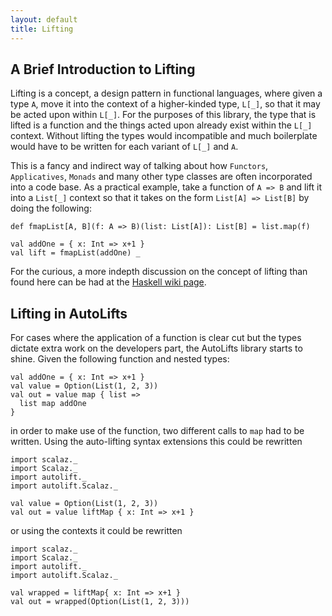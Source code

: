 ```yaml
---
layout: default
title: Lifting
---
```


## A Brief Introduction to Lifting

Lifting is a concept, a design pattern in functional languages, where given a type `A`, move it into the context of a higher-kinded type, `L[_]`, so that it may be acted upon within `L[_]`. For the purposes of this library, the type that is lifted is a function and the things acted upon already exist within the `L[_]` context. Without lifting the types would incompatible and much boilerplate would have to be written for each variant of `L[_]` and `A`. 

This is a fancy and indirect way of talking about how `Functors`, `Applicatives`, `Monads` and many other type classes are often incorporated into a code base. As a practical example, take a function of `A => B` and lift it into a `List[_]` context so that it takes on the form `List[A] => List[B]` by doing the following:

```tut:silent
def fmapList[A, B](f: A => B)(list: List[A]): List[B] = list.map(f)

val addOne = { x: Int => x+1 }
val lift = fmapList(addOne) _
```

For the curious, a more indepth discussion on the concept of lifting than found here can be had at the [Haskell wiki page](https://wiki.haskell.org/Lifting).

## Lifting in AutoLifts

For cases where the application of a function is clear cut but the types dictate extra work on the developers part, the AutoLifts library starts to shine. Given the following function and nested types:

```tut:silent
val addOne = { x: Int => x+1 }
val value = Option(List(1, 2, 3))
val out = value map { list =>
  list map addOne
}
```

in order to make use of the function, two different calls to `map` had to be written. Using the auto-lifting syntax extensions this could be rewritten

```tut:silent
import scalaz._
import Scalaz._
import autolift._
import autolift.Scalaz._

val value = Option(List(1, 2, 3))
val out = value liftMap { x: Int => x+1 }
```

or using the contexts it could be rewritten

```tut:silent
import scalaz._
import Scalaz._
import autolift._
import autolift.Scalaz._

val wrapped = liftMap{ x: Int => x+1 }
val out = wrapped(Option(List(1, 2, 3)))
```

